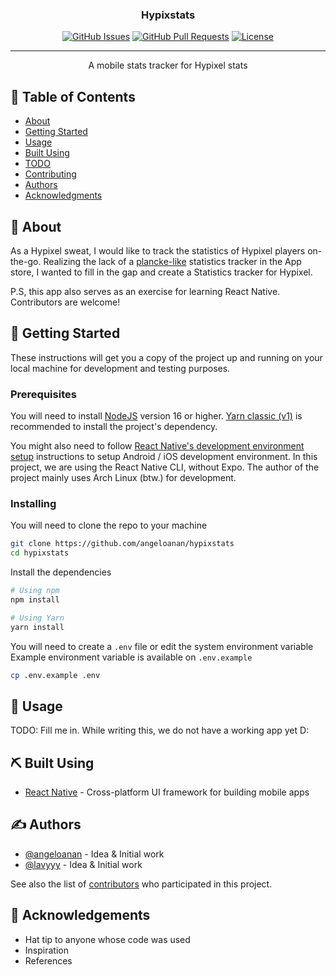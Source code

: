 <p align="center">
  <!-- <a href="" rel="noopener">
    <img width=200px height=200px src="https://i.imgur.com/6wj0hh6.jpg" alt="Project logo">
  </a> -->
</p>

<h3 align="center">Hypixstats</h3>

<div align="center">

  [![GitHub Issues](https://img.shields.io/github/issues/angeloanan/hypixstats.svg)](https://github.com/angeloanan/hypixstats/issues)
  [![GitHub Pull Requests](https://img.shields.io/github/issues-pr/angeloanan/hypixstats.svg)](https://github.com/angeloanan/hypixstats/pulls)
  [![License](https://img.shields.io/github/license/angeloanan/hypixstats)](/LICENSE)

</div>

---

<p align="center"> A mobile stats tracker for Hypixel stats
    <br> 
</p>

## 📝 Table of Contents
- [About](#about)
- [Getting Started](#getting_started)
- [Usage](#usage)
- [Built Using](#built_using)
- [TODO](../TODO.md)
- [Contributing](../CONTRIBUTING.md)
- [Authors](#authors)
- [Acknowledgments](#acknowledgement)

## 🧐 About <a name = "about"></a>
As a Hypixel sweat, I would like to track the statistics of Hypixel players on-the-go. Realizing the lack of a [plancke-like](https://plancke.io/) statistics tracker in the App store, I wanted to fill in the gap and create a Statistics tracker for Hypixel.

P.S, this app also serves as an exercise for learning React Native. Contributors are welcome!

## 🏁 Getting Started <a name = "getting_started"></a>
These instructions will get you a copy of the project up and running on your local machine for development and testing purposes. 
<!-- See [deployment](#deployment) for notes on how to deploy the project on a live system. -->

### Prerequisites
You will need to install [NodeJS](https://nodejs.org/en/) version 16 or higher. [Yarn classic (v1)](https://classic.yarnpkg.com/) is recommended to install the project's dependency.

You might also need to follow [React Native's development environment setup](https://reactnative.dev/docs/environment-setup) instructions to setup Android / iOS development environment. In this project, we are using the React Native CLI, without Expo. The author of the project mainly uses Arch Linux (btw.) for development.

### Installing
You will need to clone the repo to your machine

```sh
git clone https://github.com/angeloanan/hypixstats
cd hypixstats
```

Install the dependencies

```sh
# Using npm
npm install

# Using Yarn
yarn install
```

You will need to create a `.env` file or edit the system environment variable
Example environment variable is available on `.env.example`

```sh
cp .env.example .env
```

<!-- ## 🔧 Running the tests <a name = "tests"></a>
Explain how to run the automated tests for this system.

### Break down into end to end tests
Explain what these tests test and why

```
Give an example
```

### And coding style tests
Explain what these tests test and why

```
Give an example
``` -->

## 🎈 Usage <a name="usage"></a>
TODO: Fill me in. While writing this, we do not have a working app yet D:

<!-- ## 🚀 Deployment <a name = "deployment"></a>
Add additional notes about how to deploy this on a live system. -->

## ⛏️ Built Using <a name = "built_using"></a>
- [React Native](https://reactnative.dev/) - Cross-platform UI framework for building mobile apps

## ✍️ Authors <a name = "authors"></a>
- [@angeloanan](https://github.com/angeloanan) - Idea & Initial work
- [@lavyyy](https://github.com/lavyyy) - Idea & Initial work

See also the list of [contributors](https://github.com/angeloanan/hypixstats/contributors) who participated in this project.

## 🎉 Acknowledgements <a name = "acknowledgement"></a>
- Hat tip to anyone whose code was used
- Inspiration
- References